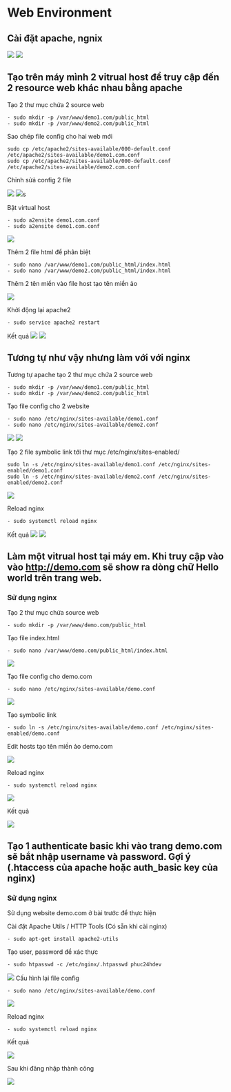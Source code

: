 # Web Environment
## Cài đặt apache, ngnix

![](./images/apache.png)
![](./images/nginx.png)

## Tạo trên máy mình 2 vitrual host để truy cập đến 2 resource web khác nhau bằng apache
Tạo 2 thư mục chứa 2 source web

```
- sudo mkdir -p /var/www/demo1.com/public_html
- sudo mkdir -p /var/www/demo2.com/public_html
```

Sao chép file config cho hai web mới
```
sudo cp /etc/apache2/sites-available/000-default.conf /etc/apache2/sites-available/demo1.com.conf
sudo cp /etc/apache2/sites-available/000-default.conf /etc/apache2/sites-available/demo2.com.conf
```

Chỉnh sửả config 2 file

![](./images/conf-demo1.png)
![](./images/conf-demo2.png)s

Bật virtual host

```
- sudo a2ensite demo1.com.conf
- sudo a2ensite demo1.com.conf
```

![](./images/enable-virtual.png)

Thêm 2 file html để phân biệt

```
- sudo nano /var/www/demo1.com/public_html/index.html
- sudo nano /var/www/demo2.com/public_html/index.html
```
Thêm 2 tên miền vào file host tạo tên miền ảo

![](./images/conf-host.png)

Khởi động lại apache2
```
- sudo service apache2 restart
```

Kết quả 
![](./images/demo1.png)
![](./images/demo2.png)

## Tương tự như vậy nhưng làm với với nginx

Tương tự apache tạo 2 thư mục chứa 2 source web

```
- sudo mkdir -p /var/www/demo1.com/public_html
- sudo mkdir -p /var/www/demo2.com/public_html
```

Tạo file config cho 2 website

```
- sudo nano /etc/nginx/sites-available/demo1.conf
- sudo nano /etc/nginx/sites-available/demo2.conf
```

![](./images/nginx-demo1.png)
![](./images/nginx-demo2.png)

Tạo 2 file symbolic link tới thư mục /etc/nginx/sites-enabled/

```
sudo ln -s /etc/nginx/sites-available/demo1.conf /etc/nginx/sites-enabled/demo1.conf
sudo ln -s /etc/nginx/sites-available/demo2.conf /etc/nginx/sites-enabled/demo2.conf
```

![](./images/sym-link.png)

Reload nginx
```
- sudo systemctl reload nginx
```

Kết quả 
![](./images/demo1.png)
![](./images/demo2.png)

## Làm một vitrual host tại máy em. Khi truy cập vào vào http://demo.com sẽ show ra dòng chữ Hello world trên trang web.

### Sử dụng nginx

Tạo 2 thư mục chứa source web

```
- sudo mkdir -p /var/www/demo.com/public_html
```
Tạo file index.html
```
- sudo nano /var/www/demo.com/public_html/index.html
```

![](./images/hello.png)

Tạo file config cho demo.com
```
- sudo nano /etc/nginx/sites-available/demo.conf 
```

![](./images/conf-demo.png)

Tạo symbolic link

```
- sudo ln -s /etc/nginx/sites-available/demo.conf /etc/nginx/sites-enabled/demo.conf
```

Edit hosts tạo tên miền ảo demo.com

![](./images/edit-hosts.png)

Reload nginx

```
- sudo systemctl reload nginx
```

![](./images/all-cmd.png)

Kết quả

![](./images/kq-demo.png)

## Tạo 1 authenticate basic khi vào trang demo.com sẽ bắt nhập username và password. Gợi ý (.htaccess của apache hoặc auth_basic key của nginx)

### Sử dụng nginx

Sử dụng website demo.com ở bài trước để thực hiện

Cài đặt Apache Utils / HTTP Tools (Có sẵn khi cài nginx)

```
- sudo apt-get install apache2-utils
```

Tạo user, password để xác thực

```
- sudo htpasswd -c /etc/nginx/.htpasswd phuc24hdev
```

![](./images/adduser.png)
Cấu hình lại file config
```
- sudo nano /etc/nginx/sites-available/demo.conf 
```

![](./images/conf-auth.png)

Reload nginx

```
- sudo systemctl reload nginx
```

Kết quả

![](./images/login.png)

Sau khi đăng nhập thành công

![](./images/kq-demo.png)
